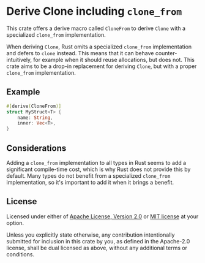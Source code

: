 Derive Clone including `clone_from`
===================================

This crate offers a derive macro called `CloneFrom` to derive `Clone` with a specialized `clone_from` implementation.

When deriving `Clone`, Rust omits a specialized `clone_from` implementation and defers to `clone` instead.
This means that it can behave counter-intuitively, for example when it should reuse allocations, but does not.
This crate aims to be a drop-in replacement for deriving `Clone`, but with a proper `clone_from` implementation.

## Example

```rust
#[derive(CloneFrom)]
struct MyStruct<T> {
    name: String,
    inner: Vec<T>,
}
```

## Considerations

Adding a `clone_from` implementation to all types in Rust seems to add a significant compile-time cost, which is why Rust does not provide this by default.
Many types do not benefit from a specialized `clone_from` implementation, so it's important to add it when it brings a benefit.

## License

Licensed under either of <a href="LICENSE-APACHE">Apache License, Version
2.0</a> or <a href="LICENSE-MIT">MIT license</a> at your option.

Unless you explicitly state otherwise, any contribution intentionally submitted for inclusion in this crate by you, as defined in the Apache-2.0 license, shall be dual licensed as above, without any additional terms or conditions.
